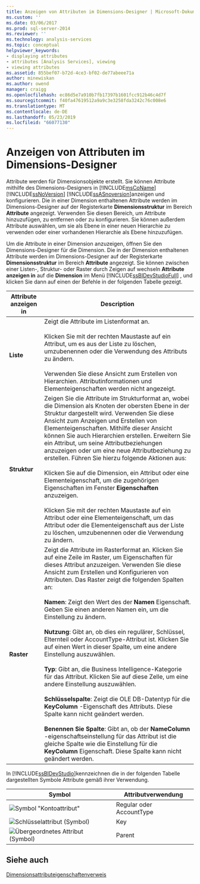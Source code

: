 ```yaml
---
title: Anzeigen von Attributen im Dimensions-Designer | Microsoft-Dokumentation
ms.custom: ''
ms.date: 03/06/2017
ms.prod: sql-server-2014
ms.reviewer: ''
ms.technology: analysis-services
ms.topic: conceptual
helpviewer_keywords:
- displaying attributes
- attributes [Analysis Services], viewing
- viewing attributes
ms.assetid: 855bef07-b72d-4ce3-bf02-de77abeee71a
author: minewiskan
ms.author: owend
manager: craigg
ms.openlocfilehash: ec86d5e7a910b7fb17397b1601fcc912b46c4d7f
ms.sourcegitcommit: f40fa47619512a9a9c3e3258fda3242c76c008e6
ms.translationtype: MT
ms.contentlocale: de-DE
ms.lasthandoff: 05/23/2019
ms.locfileid: "66077130"
---
```

# <a name="view-attributes-in-dimension-designer"></a>Anzeigen von Attributen im Dimensions-Designer
  Attribute werden für Dimensionsobjekte erstellt. Sie können Attribute mithilfe des Dimensions-Designers in [!INCLUDE[msCoName](../../includes/msconame-md.md)] [!INCLUDE[ssNoVersion](../../includes/ssnoversion-md.md)] [!INCLUDE[ssASnoversion](../../includes/ssasnoversion-md.md)]anzeigen und konfigurieren. Die in einer Dimension enthaltenen Attribute werden im Dimensions-Designer auf der Registerkarte **Dimensionsstruktur** im Bereich **Attribute** angezeigt. Verwenden Sie diesen Bereich, um Attribute hinzuzufügen, zu entfernen oder zu konfigurieren. Sie können außerdem Attribute auswählen, um sie als Ebene in einer neuen Hierarchie zu verwenden oder einer vorhandenen Hierarchie als Ebene hinzuzufügen.  
  
 Um die Attribute in einer Dimension anzuzeigen, öffnen Sie den Dimensions-Designer für die Dimension. Die in der Dimension enthaltenen Attribute werden im Dimensions-Designer auf der Registerkarte **Dimensionsstruktur** im Bereich **Attribute**  angezeigt. Sie können zwischen einer Listen-, Struktur- oder Raster durch Zeigen auf wechseln **Attribute anzeigen in** auf die **Dimension** im Menü [!INCLUDE[ssBIDevStudioFull](../../includes/ssbidevstudiofull-md.md)] , und klicken Sie dann auf einen der Befehle in der folgenden Tabelle gezeigt.  
  
|Attribute anzeigen in|Description|  
|------------------------|-----------------|  
|**Liste**|Zeigt die Attribute im Listenformat an.<br /><br /> Klicken Sie mit der rechten Maustaste auf ein Attribut, um es aus der Liste zu löschen, umzubenennen oder die Verwendung des Attributs zu ändern.<br /><br /> Verwenden Sie diese Ansicht zum Erstellen von Hierarchien. Attributinformationen und Elementeigenschaften werden nicht angezeigt.|  
|**Struktur**|Zeigen Sie die Attribute im Strukturformat an, wobei die Dimension als Knoten der obersten Ebene in der Struktur dargestellt wird. Verwenden Sie diese Ansicht zum Anzeigen und Erstellen von Elementeigenschaften. Mithilfe dieser Ansicht können Sie auch Hierarchien erstellen. Erweitern Sie ein Attribut, um seine Attributbeziehungen anzuzeigen oder um eine neue Attributbeziehung zu erstellen. Führen Sie hierzu folgende Aktionen aus:<br /><br /> Klicken Sie auf die Dimension, ein Attribut oder eine Elementeigenschaft, um die zugehörigen Eigenschaften im Fenster **Eigenschaften** anzuzeigen.<br /><br /> Klicken Sie mit der rechten Maustaste auf ein Attribut oder eine Elementeigenschaft, um das Attribut oder die Elementeigenschaft aus der Liste zu löschen, umzubenennen oder die Verwendung zu ändern.|  
|**Raster**|Zeigt die Attribute im Rasterformat an. Klicken Sie auf eine Zeile im Raster, um Eigenschaften für dieses Attribut anzuzeigen.  Verwenden Sie diese Ansicht zum Erstellen und Konfigurieren von Attributen. Das Raster zeigt die folgenden Spalten an:<br /><br /> **Namen**: Zeigt den Wert des der **Namen** Eigenschaft. Geben Sie einen anderen Namen ein, um die Einstellung zu ändern.<br /><br /> **Nutzung**: Gibt an, ob dies ein regulärer, Schlüssel, Elternteil oder AccountType-Attribut ist. Klicken Sie auf einen Wert in dieser Spalte, um eine andere Einstellung auszuwählen.<br /><br /> **Typ**: Gibt an, die Business Intelligence-Kategorie für das Attribut. Klicken Sie auf diese Zelle, um eine andere Einstellung auszuwählen.<br /><br /> **Schlüsselspalte**: Zeigt die OLE DB-Datentyp für die **KeyColumn** -Eigenschaft des Attributs. Diese Spalte kann nicht geändert werden.<br /><br /> **Benennen Sie Spalte**: Gibt an, ob der **NameColumn** -eigenschaftseinstellung für das Attribut ist die gleiche Spalte wie die Einstellung für die **KeyColumn** Eigenschaft. Diese Spalte kann nicht geändert werden.|  
  
 In [!INCLUDE[ssBIDevStudio](../../includes/ssbidevstudio-md.md)]kennzeichnen die in der folgenden Tabelle dargestellten Symbole Attribute gemäß ihrer Verwendung.  
  
|Symbol|Attributverwendung|  
|----------|---------------------|  
|![Symbol "Kontoattribut"](../media/as-icon-attribute.gif "Attribut (Symbol)")|Regular oder AccountType|  
|![Schlüsselattribut (Symbol)](../media/as-icon-key-attribute.gif "schlüsselattributsymbol")|Key|  
|![Übergeordnetes Attribut (Symbol)](../media/as-icon-parent-attribute.gif "übergeordnetes Attribut (Symbol)")|Parent|  
  
## <a name="see-also"></a>Siehe auch  
 [Dimensionsattributeigenschaftenverweis](dimension-attribute-properties-reference.md)  
  
  
